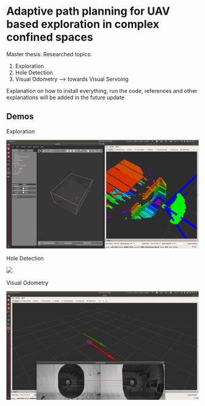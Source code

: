 # Adaptive path planning for UAV based exploration in complex confined spaces

Master thesis:
Researched topics:
1. Exploration
2. Hole Detection
3. Visual Odometry --> towards Visual Servoing

Explanation on how to install everything, run the code, references and other explanations will be added in the future update


## Demos 

Exploration

![](demo_gifs/exploration_demo.gif)

Hole Detection

![](demo_gifs/hole_detection.gif.gif)

Visual Odometry

![](demo_gifs/visual_demo.gif)
